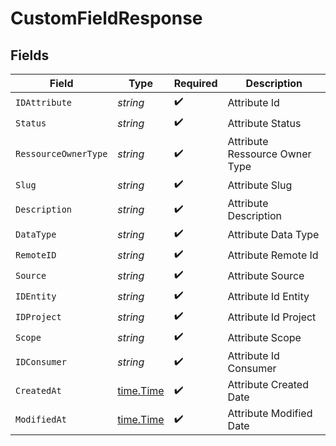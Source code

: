 # CustomFieldResponse


## Fields

| Field                                     | Type                                      | Required                                  | Description                               |
| ----------------------------------------- | ----------------------------------------- | ----------------------------------------- | ----------------------------------------- |
| `IDAttribute`                             | *string*                                  | :heavy_check_mark:                        | Attribute Id                              |
| `Status`                                  | *string*                                  | :heavy_check_mark:                        | Attribute Status                          |
| `RessourceOwnerType`                      | *string*                                  | :heavy_check_mark:                        | Attribute Ressource Owner Type            |
| `Slug`                                    | *string*                                  | :heavy_check_mark:                        | Attribute Slug                            |
| `Description`                             | *string*                                  | :heavy_check_mark:                        | Attribute Description                     |
| `DataType`                                | *string*                                  | :heavy_check_mark:                        | Attribute Data Type                       |
| `RemoteID`                                | *string*                                  | :heavy_check_mark:                        | Attribute Remote Id                       |
| `Source`                                  | *string*                                  | :heavy_check_mark:                        | Attribute Source                          |
| `IDEntity`                                | *string*                                  | :heavy_check_mark:                        | Attribute Id Entity                       |
| `IDProject`                               | *string*                                  | :heavy_check_mark:                        | Attribute Id Project                      |
| `Scope`                                   | *string*                                  | :heavy_check_mark:                        | Attribute Scope                           |
| `IDConsumer`                              | *string*                                  | :heavy_check_mark:                        | Attribute Id Consumer                     |
| `CreatedAt`                               | [time.Time](https://pkg.go.dev/time#Time) | :heavy_check_mark:                        | Attribute Created Date                    |
| `ModifiedAt`                              | [time.Time](https://pkg.go.dev/time#Time) | :heavy_check_mark:                        | Attribute Modified Date                   |